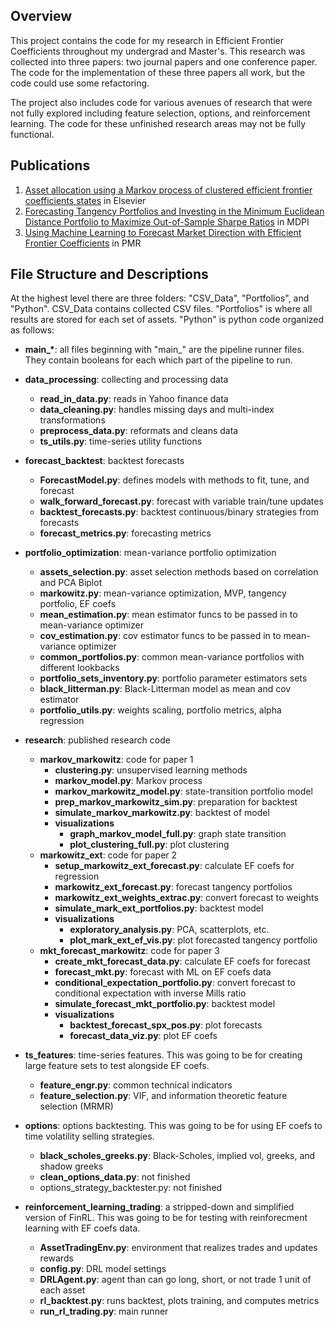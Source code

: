## Overview
This project contains the code for my research in Efficient Frontier Coefficients throughout my undergrad and Master's. This research was collected into three papers: two journal papers and one conference paper. The code for the implementation of these three papers all work, but the code could use some refactoring.

The project also includes code for various avenues of research that were not fully explored including feature selection, options, and reinforcement learning. The code for these unfinished research areas may not be fully functional.

## Publications
1. [Asset allocation using a Markov process of clustered efficient frontier coefficients states](https://scholar.google.com/citations?view_op=view_citation&hl=en&user=vm_4mhoAAAAJ&authuser=1&citation_for_view=vm_4mhoAAAAJ:2osOgNQ5qMEC) in Elsevier
2. [Forecasting Tangency Portfolios and Investing in the Minimum Euclidean Distance Portfolio to Maximize Out-of-Sample Sharpe Ratios](https://scholar.google.com/citations?view_op=view_citation&hl=en&user=vm_4mhoAAAAJ&authuser=1&citation_for_view=vm_4mhoAAAAJ:9yKSN-GCB0IC) in MDPI
3. [Using Machine Learning to Forecast Market Direction with Efficient Frontier Coefficients](https://scholar.google.com/citations?view_op=view_citation&hl=en&user=vm_4mhoAAAAJ&authuser=1&citation_for_view=vm_4mhoAAAAJ:IjCSPb-OGe4C) in PMR

## File Structure and Descriptions

At the highest level there are three folders: "CSV_Data", "Portfolios", and "Python". CSV_Data contains collected CSV files. "Portfolios" is where all results are stored for each set of assets. "Python" is python code organized as follows:

- **main_\***: all files beginning with "main_" are the pipeline runner files. They contain booleans for each which part of the pipeline to run.
- **data_processing**: collecting and processing data
    - **read_in_data.py**: reads in Yahoo finance data
    - **data_cleaning.py**: handles missing days and multi-index transformations
    - **preprocess_data.py**: reformats and cleans data
    - **ts_utils.py**: time-series utility functions

- **forecast_backtest**: backtest forecasts
    - **ForecastModel.py**: defines models with methods to fit, tune, and forecast
    - **walk_forward_forecast.py**: forecast with variable train/tune updates
    - **backtest_forecasts.py**: backtest continuous/binary strategies from forecasts
    - **forecast_metrics.py**: forecasting metrics

- **portfolio_optimization**: mean-variance portfolio optimization
    - **assets_selection.py**: asset selection methods based on correlation and PCA Biplot
    - **markowitz.py**: mean-variance optimization, MVP, tangency portfolio, EF coefs
    - **mean_estimation.py**: mean estimator funcs to be passed in to mean-variance optimizer
    - **cov_estimation.py**: cov estimator funcs to be passed in to mean-variance optimizer
    - **common_portfolios.py**: common mean-variance portfolios with different lookbacks
    - **portfolio_sets_inventory.py**: portfolio parameter estimators sets
    - **black_litterman.py**: Black-Litterman model as mean and cov estimator
    - **portfolio_utils.py**: weights scaling, portfolio metrics, alpha regression

- **research**: published research code
    - **markov_markowitz**: code for paper 1
        - **clustering.py**: unsupervised learning methods
        - **markov_model.py**: Markov process
        - **markov_markowitz_model.py**: state-transition portfolio model
        - **prep_markov_markowitz_sim.py**: preparation for backtest
        - **simulate_markov_markowitz.py**: backtest of model
        - **visualizations**
            - **graph_markov_model_full.py**: graph state transition
            - **plot_clustering_full.py**: plot clustering
    - **markowitz_ext**: code for paper 2
        - **setup_markowitz_ext_forecast.py**: calculate EF coefs for regression
        - **markowitz_ext_forecast.py**: forecast tangency portfolios
        - **markowitz_ext_weights_extrac.py**: convert forecast to weights 
        - **simulate_mark_ext_portfolios.py**: backtest model
        - **visualizations**
            - **exploratory_analysis.py**: PCA, scatterplots, etc.
            - **plot_mark_ext_ef_vis.py**: plot forecasted tangency portfolio 
    - **mkt_forecast_markowitz**: code for paper 3
        - **create_mkt_forecast_data.py**: calculate EF coefs for forecast
        - **forecast_mkt.py**: forecast with ML on EF coefs data
        - **conditional_expectation_portfolio.py**: convert forecast to conditional expectation with inverse Mills ratio
        - **simulate_forecast_mkt_portfolio.py**: backtest model
        - **visualizations**
            - **backtest_forecast_spx_pos.py**: plot forecasts
            - **forecast_data_viz.py**: plot EF coefs
            
- **ts_features**: time-series features. This was going to be for creating large feature sets to test alongside EF coefs.
    - **feature_engr.py**: common technical indicators
    - **feature_selection.py**: VIF, and information theoretic feature selection (MRMR)      
    
- **options**: options backtesting. This was going to be for using EF coefs to time volatility selling strategies.
    - **black_scholes_greeks.py**: Black-Scholes, implied vol, greeks, and shadow greeks
    - **clean_options_data.py**: not finished
    - options_strategy_backtester.py: not finished
            
- **reinforcement_learning_trading**: a stripped-down and simplified version of FinRL. This was going to be for testing with reinforecment learning with EF coefs data.
    - **AssetTradingEnv.py**: environment that realizes trades and updates rewards
    - **config.py**: DRL model settings
    - **DRLAgent.py**: agent than can go long, short, or not trade 1 unit of each asset
    - **rl_backtest.py**: runs backtest, plots training, and computes metrics
    - **run_rl_trading.py**: main runner

